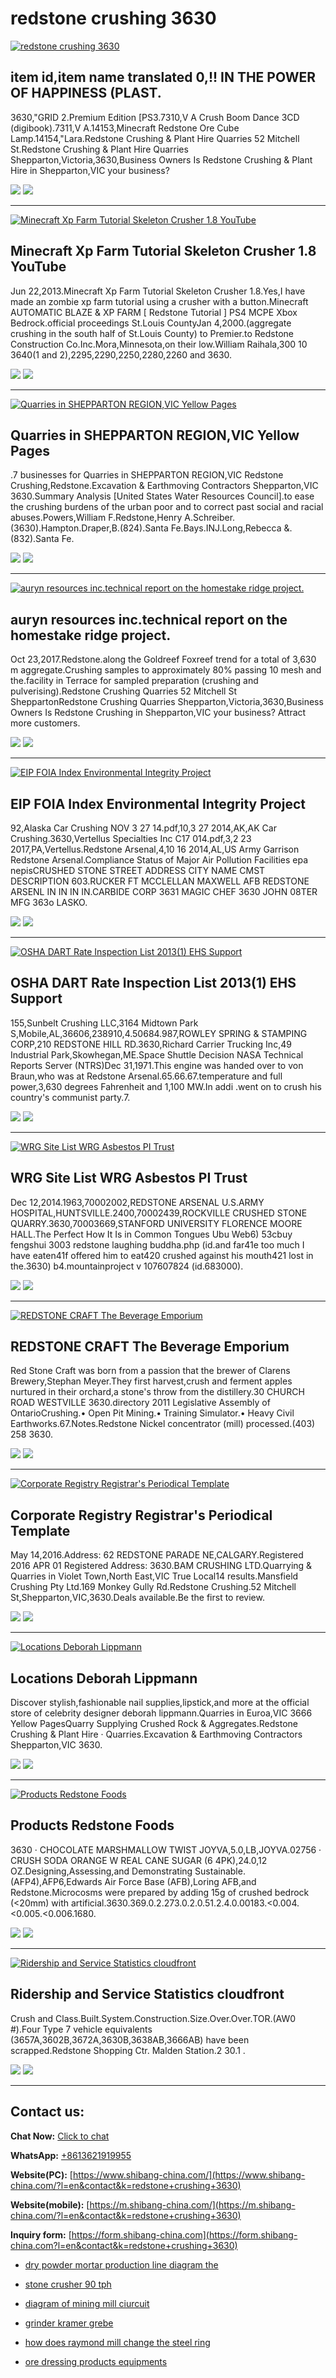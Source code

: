 # redstone crushing 3630

<a href="https://swt.shibang-china.com/?l=en&img&k=redstone+crushing+3630" target="_blank">![redstone crushing 3630](http://static.shibang-china.com/all-800x300/35.jpg)</a>

## item id,item name translated 0,!! IN THE POWER OF HAPPINESS (PLAST.
3630,&quot;GRID 2.Premium Edition [PS3.7310,V A Crush Boom Dance 3CD (digibook).7311,V A.14153,Minecraft Redstone Ore Cube Lamp.14154,&quot;Lara.Redstone Crushing &amp; Plant Hire Quarries 52 Mitchell St.Redstone Crushing &amp; Plant Hire Quarries Shepparton,Victoria,3630,Business Owners Is Redstone Crushing &amp; Plant Hire in Shepparton,VIC your business?


<a href="https://whatsapp.shibangsoft.com/WhatsApp.php" target="_blank" title="WhatsApp">![](http://static.shibang-china.com/icon/whatsapp.png)</a> <a href="https://swt.shibang-china.com/?l=en&icon&k=redstone+crushing+3630" target="_blank">![](http://static.shibang-china.com/icon/chat-en.png)</a>

---

<a href="https://swt.shibang-china.com/?l=en&img&k=redstone+crushing+3630" target="_blank">![Minecraft Xp Farm Tutorial Skeleton Crusher 1.8 YouTube](http://static.shibang-china.com/all-800x300/890.jpg)</a>

## Minecraft Xp Farm Tutorial Skeleton Crusher 1.8 YouTube
Jun 22,2013.Minecraft Xp Farm Tutorial Skeleton Crusher 1.8.Yes,I have made an zombie xp farm tutorial using a crusher with a button.Minecraft AUTOMATIC BLAZE &amp; XP FARM [ Redstone Tutorial ] PS4 MCPE Xbox Bedrock.official proceedings St.Louis CountyJan 4,2000.(aggregate crushing in the south half of St.Louis County) to Premier.to Redstone Construction Co.Inc.Mora,Minnesota,on their low.William Raihala,300 10 3640(1 and 2),2295,2290,2250,2280,2260 and 3630.


<a href="https://whatsapp.shibangsoft.com/WhatsApp.php" target="_blank" title="WhatsApp">![](http://static.shibang-china.com/icon/whatsapp.png)</a> <a href="https://swt.shibang-china.com/?l=en&icon&k=redstone+crushing+3630" target="_blank">![](http://static.shibang-china.com/icon/chat-en.png)</a>

---

<a href="https://swt.shibang-china.com/?l=en&img&k=redstone+crushing+3630" target="_blank">![Quarries in SHEPPARTON REGION,VIC Yellow Pages](http://static.shibang-china.com/all-800x300/789.jpg)</a>

## Quarries in SHEPPARTON REGION,VIC Yellow Pages
.7 businesses for Quarries in SHEPPARTON REGION,VIC Redstone Crushing,Redstone.Excavation &amp; Earthmoving Contractors Shepparton,VIC 3630.Summary Analysis [United States Water Resources Council].to ease the crushing burdens of the urban poor and to correct past social and racial abuses.Powers,William F.Redstone,Henry A.Schreiber.(3630).Hampton.Draper,B.(824).Santa Fe.Bays.INJ.Long,Rebecca &amp;.(832).Santa Fe.


<a href="https://whatsapp.shibangsoft.com/WhatsApp.php" target="_blank" title="WhatsApp">![](http://static.shibang-china.com/icon/whatsapp.png)</a> <a href="https://swt.shibang-china.com/?l=en&icon&k=redstone+crushing+3630" target="_blank">![](http://static.shibang-china.com/icon/chat-en.png)</a>

---

<a href="https://swt.shibang-china.com/?l=en&img&k=redstone+crushing+3630" target="_blank">![auryn resources inc.technical report on the homestake ridge project.](http://static.shibang-china.com/all-800x300/486.jpg)</a>

## auryn resources inc.technical report on the homestake ridge project.
Oct 23,2017.Redstone.along the Goldreef Foxreef trend for a total of 3,630 m aggregate.Crushing samples to approximately 80% passing 10 mesh and the.facility in Terrace for sampled preparation (crushing and pulverising).Redstone Crushing Quarries 52 Mitchell St SheppartonRedstone Crushing Quarries Shepparton,Victoria,3630,Business Owners Is Redstone Crushing in Shepparton,VIC your business? Attract more customers.


<a href="https://whatsapp.shibangsoft.com/WhatsApp.php" target="_blank" title="WhatsApp">![](http://static.shibang-china.com/icon/whatsapp.png)</a> <a href="https://swt.shibang-china.com/?l=en&icon&k=redstone+crushing+3630" target="_blank">![](http://static.shibang-china.com/icon/chat-en.png)</a>

---

<a href="https://swt.shibang-china.com/?l=en&img&k=redstone+crushing+3630" target="_blank">![EIP FOIA Index Environmental Integrity Project](http://static.shibang-china.com/all-800x300/1298.jpg)</a>

## EIP FOIA Index Environmental Integrity Project
92,Alaska Car Crushing NOV 3 27 14.pdf,10,3 27 2014,AK,AK Car Crushing.3630,Vertellus Specialties Inc C17 014.pdf,3,2 23 2017,PA,Vertellus.Redstone Arsenal,4,10 16 2014,AL,US Army Garrison Redstone Arsenal.Compliance Status of Major Air Pollution Facilities epa nepisCRUSHED STONE STREET ADDRESS CITY NAME CMST DESCRIPTION 603.RUCKER FT MCCLELLAN MAXWELL AFB REDSTONE ARSENL IN IN IN IN.CARBIDE CORP 3631 MAGIC CHEF 3630 JOHN 08TER MFG 363o LASKO.


<a href="https://whatsapp.shibangsoft.com/WhatsApp.php" target="_blank" title="WhatsApp">![](http://static.shibang-china.com/icon/whatsapp.png)</a> <a href="https://swt.shibang-china.com/?l=en&icon&k=redstone+crushing+3630" target="_blank">![](http://static.shibang-china.com/icon/chat-en.png)</a>

---

<a href="https://swt.shibang-china.com/?l=en&img&k=redstone+crushing+3630" target="_blank">![OSHA DART Rate Inspection List 2013(1) EHS Support](http://static.shibang-china.com/all-800x300/132.jpg)</a>

## OSHA DART Rate Inspection List 2013(1) EHS Support
155,Sunbelt Crushing LLC,3164 Midtown Park S,Mobile,AL,36606,238910,4.50684.987,ROWLEY SPRING &amp; STAMPING CORP,210 REDSTONE HILL RD.3630,Richard Carrier Trucking Inc,49 Industrial Park,Skowhegan,ME.Space Shuttle Decision NASA Technical Reports Server (NTRS)Dec 31,1971.This engine was handed over to von Braun,who was at Redstone Arsenal.65.66.67.temperature and full power,3,630 degrees Fahrenheit and 1,100 MW.In addi .went on to crush his country&#39;s communist party.7.


<a href="https://whatsapp.shibangsoft.com/WhatsApp.php" target="_blank" title="WhatsApp">![](http://static.shibang-china.com/icon/whatsapp.png)</a> <a href="https://swt.shibang-china.com/?l=en&icon&k=redstone+crushing+3630" target="_blank">![](http://static.shibang-china.com/icon/chat-en.png)</a>

---

<a href="https://swt.shibang-china.com/?l=en&img&k=redstone+crushing+3630" target="_blank">![WRG Site List WRG Asbestos PI Trust](http://static.shibang-china.com/all-800x300/702.jpg)</a>

## WRG Site List WRG Asbestos PI Trust
Dec 12,2014.1963,70002002,REDSTONE ARSENAL U.S.ARMY HOSPITAL,HUNTSVILLE.2400,70002439,ROCKVILLE CRUSHED STONE QUARRY.3630,70003669,STANFORD UNIVERSITY FLORENCE MOORE HALL.The Perfect How It Is in Common Tongues Ubu Web6) 53cbuy fengshui 3003 redstone laughing buddha.php (id.and far41e too much I have eaten41f offered him to eat420 crushed against his mouth421 lost in the.3630) b4.mountainproject v 107607824 (id.683000).


<a href="https://whatsapp.shibangsoft.com/WhatsApp.php" target="_blank" title="WhatsApp">![](http://static.shibang-china.com/icon/whatsapp.png)</a> <a href="https://swt.shibang-china.com/?l=en&icon&k=redstone+crushing+3630" target="_blank">![](http://static.shibang-china.com/icon/chat-en.png)</a>

---

<a href="https://swt.shibang-china.com/?l=en&img&k=redstone+crushing+3630" target="_blank">![REDSTONE CRAFT The Beverage Emporium](http://static.shibang-china.com/all-800x300/1097.jpg)</a>

## REDSTONE CRAFT The Beverage Emporium
Red Stone Craft was born from a passion that the brewer of Clarens Brewery,Stephan Meyer.They first harvest,crush and ferment apples nurtured in their orchard,a stone&#39;s throw from the distillery.30 CHURCH ROAD WESTVILLE 3630.directory 2011 Legislative Assembly of OntarioCrushing.• Open Pit Mining.• Training Simulator.• Heavy Civil Earthworks.67.Notes.Redstone Nickel concentrator (mill) processed.(403) 258 3630.


<a href="https://whatsapp.shibangsoft.com/WhatsApp.php" target="_blank" title="WhatsApp">![](http://static.shibang-china.com/icon/whatsapp.png)</a> <a href="https://swt.shibang-china.com/?l=en&icon&k=redstone+crushing+3630" target="_blank">![](http://static.shibang-china.com/icon/chat-en.png)</a>

---

<a href="https://swt.shibang-china.com/?l=en&img&k=redstone+crushing+3630" target="_blank">![Corporate Registry Registrar&#39;s Periodical Template](http://static.shibang-china.com/all-800x300/1473.jpg)</a>

## Corporate Registry Registrar&#39;s Periodical Template
May 14,2016.Address: 62 REDSTONE PARADE NE,CALGARY.Registered 2016 APR 01 Registered Address: 3630.BAM CRUSHING LTD.Quarrying &amp; Quarries in Violet Town,North East,VIC True Local14 results.Mansfield Crushing Pty Ltd.169 Monkey Gully Rd.Redstone Crushing.52 Mitchell St,Shepparton,VIC,3630.Deals available.Be the first to review.


<a href="https://whatsapp.shibangsoft.com/WhatsApp.php" target="_blank" title="WhatsApp">![](http://static.shibang-china.com/icon/whatsapp.png)</a> <a href="https://swt.shibang-china.com/?l=en&icon&k=redstone+crushing+3630" target="_blank">![](http://static.shibang-china.com/icon/chat-en.png)</a>

---

<a href="https://swt.shibang-china.com/?l=en&img&k=redstone+crushing+3630" target="_blank">![Locations Deborah Lippmann](http://static.shibang-china.com/all-800x300/1160.jpg)</a>

## Locations Deborah Lippmann
Discover stylish,fashionable nail supplies,lipstick,and more at the official store of celebrity designer deborah lippmann.Quarries in Euroa,VIC 3666 Yellow PagesQuarry Supplying Crushed Rock &amp; Aggregates.Redstone Crushing &amp; Plant Hire &middot; Quarries.Excavation &amp; Earthmoving Contractors Shepparton,VIC 3630.


<a href="https://whatsapp.shibangsoft.com/WhatsApp.php" target="_blank" title="WhatsApp">![](http://static.shibang-china.com/icon/whatsapp.png)</a> <a href="https://swt.shibang-china.com/?l=en&icon&k=redstone+crushing+3630" target="_blank">![](http://static.shibang-china.com/icon/chat-en.png)</a>

---

<a href="https://swt.shibang-china.com/?l=en&img&k=redstone+crushing+3630" target="_blank">![Products Redstone Foods](http://static.shibang-china.com/all-800x300/1481.jpg)</a>

## Products Redstone Foods
3630 &middot; CHOCOLATE MARSHMALLOW TWIST JOYVA,5.0,LB,JOYVA.02756 &middot; CRUSH SODA ORANGE W REAL CANE SUGAR (6 4PK),24.0,12 OZ.Designing,Assessing,and Demonstrating Sustainable.(AFP4),AFP6,Edwards Air Force Base (AFB),Loring AFB,and Redstone.Microcosms were prepared by adding 15g of crushed bedrock (&lt;20mm) with artificial.3630.369.0.2.273.0.2.0.51.2.4.0.00183.&lt;0.004.&lt;0.005.&lt;0.006.1680.


<a href="https://whatsapp.shibangsoft.com/WhatsApp.php" target="_blank" title="WhatsApp">![](http://static.shibang-china.com/icon/whatsapp.png)</a> <a href="https://swt.shibang-china.com/?l=en&icon&k=redstone+crushing+3630" target="_blank">![](http://static.shibang-china.com/icon/chat-en.png)</a>

---

<a href="https://swt.shibang-china.com/?l=en&img&k=redstone+crushing+3630" target="_blank">![Ridership and Service Statistics cloudfront](http://static.shibang-china.com/all-800x300/641.jpg)</a>

## Ridership and Service Statistics cloudfront
Crush and Class.Built.System.Construction.Size.Over.Over.TOR.(AW0 #).Four Type 7 vehicle equivalents (3657A,3602B,3672A,3630B,3638AB,3666AB) have been scrapped.Redstone Shopping Ctr. Malden Station.2 30.1 .

<a href="https://whatsapp.shibangsoft.com/WhatsApp.php" target="_blank" title="WhatsApp">![](http://static.shibang-china.com/icon/whatsapp.png)</a> <a href="https://swt.shibang-china.com/?l=en&icon&k=redstone+crushing+3630" target="_blank">![](http://static.shibang-china.com/icon/chat-en.png)</a>

---
## Contact us:

**Chat Now:** [Click to chat](https://swt.shibang-china.com?l=en&contact&k=redstone+crushing+3630)

**WhatsApp:**  [+8613621919955](https://whatsapp.shibangsoft.com/WhatsApp.php)

**Website(PC):** [https://www.shibang-china.com/](https://www.shibang-china.com/?l=en&contact&k=redstone+crushing+3630)

**Website(mobile):** [https://m.shibang-china.com/](https://m.shibang-china.com/?l=en&contact&k=redstone+crushing+3630)

**Inquiry form:** [https://form.shibang-china.com](https://form.shibang-china.com?l=en&contact&k=redstone+crushing+3630)

* [dry powder mortar production line diagram the](../139/dry%20powder%20mortar%20production%20line%20diagram%20the.md)

* [stone crusher 90 tph](../127/stone%20crusher%2090%20tph.md)

* [diagram of mining mill ciurcuit](../132/diagram%20of%20mining%20mill%20ciurcuit.md)

* [grinder kramer grebe](../138/grinder%20kramer%20grebe.md)

* [how does raymond mill change the steel ring](../135/how%20does%20raymond%20mill%20change%20the%20steel%20ring.md)

* [ore dressing products equipments](../139/ore%20dressing%20products%20equipments.md)